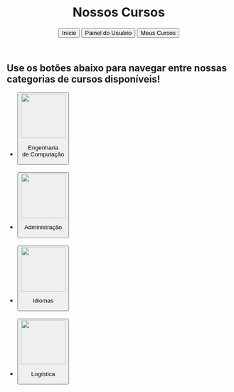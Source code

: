 <!DOCTYPE html>
<html lang="en">
<head>
    <meta charset="UTF-8">
    <meta name="viewport" content="width=device-width, initial-scale=1.0">
    <title>Cursos</title>
    <link rel="stylesheet" href="./src/css/Estilo Cursos.css">
</head>
<body class="Corpo-Cursos">
    <header>
    <h1>Nossos Cursos</h1>
<nav>
    <a href="../index.html"><button class="In">Início</button></a>
    <a href="./Perfil.html"><button class="Pu">Painel do Usuário</button></a>
    <a href="./Meus Cursos.html"><button class="Mc">Meus Cursos</button></a>
</nav>
</header>
<main>
    <h2>Use os botões abaixo para navegar entre nossas categorias de cursos disponíveis!</h2>
<ul>
<li><button class="Comp" data-hover-text="Uma Variedade de Cursos como Informática Industrial, Computação Gráfica e Muito Mais!"><img class="Img-Comp" src="./src/img/EngComp.png" alt="" width="100px">
    <br><p class="T-Comp">Engenharia 
        <br>
        de Computação</p></button></li>
<br>
<li><button class="Adm" data-hover-text="Múltiplos Cursos para que você possa se tornar um empreendedor excepcional!"><img class="Img-Adm" src="./src/img/Administração.png" alt="" width="100px">
    <br><p class="T-Adm">Administração</p></button></li>
<br>
<li><button class="Idi" data-hover-text="Cursos Ideais para quem deseja trabalhar no exterior!"><img class="Img-Idi" src="./src/img/Idiomas.png" alt="" width="100px">
    <br><p class="T-Idi">Idiomas</p></button></li>
<br>
<li><button class="Log" data-hover-text="Cursos Essenciais para trabalhadores Portuários ou Novatos nesta Área!"><img class="Img-Log" src="./src/img/Logística.png" alt="" width="100px">
    <br><p class="T-Log">Logística</p></button></li>
<br>
</ul>
</main>
</body>
</html> 
